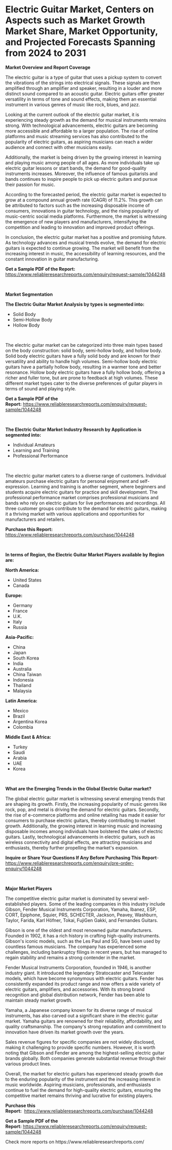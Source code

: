 <p><h1>Electric Guitar Market, Centers on Aspects such as Market Growth Market Share, Market Opportunity, and Projected Forecasts Spanning from 2024 to 2031</h1></p><p><strong>Market Overview and Report Coverage</strong></p>
<p><p>The electric guitar is a type of guitar that uses a pickup system to convert the vibrations of the strings into electrical signals. These signals are then amplified through an amplifier and speaker, resulting in a louder and more distinct sound compared to an acoustic guitar. Electric guitars offer greater versatility in terms of tone and sound effects, making them an essential instrument in various genres of music like rock, blues, and jazz.</p><p>Looking at the current outlook of the electric guitar market, it is experiencing steady growth as the demand for musical instruments remains strong. With technological advancements, electric guitars are becoming more accessible and affordable to a larger population. The rise of online platforms and music streaming services has also contributed to the popularity of electric guitars, as aspiring musicians can reach a wider audience and connect with other musicians easily.</p><p>Additionally, the market is being driven by the growing interest in learning and playing music among people of all ages. As more individuals take up electric guitar lessons or start bands, the demand for good-quality instruments increases. Moreover, the influence of famous guitarists and bands continues to inspire people to pick up electric guitars and pursue their passion for music.</p><p>According to the forecasted period, the electric guitar market is expected to grow at a compound annual growth rate (CAGR) of 11.2%. This growth can be attributed to factors such as the increasing disposable income of consumers, innovations in guitar technology, and the rising popularity of music-centric social media platforms. Furthermore, the market is witnessing the emergence of new players and manufacturers, intensifying the competition and leading to innovation and improved product offerings.</p><p>In conclusion, the electric guitar market has a positive and promising future. As technology advances and musical trends evolve, the demand for electric guitars is expected to continue growing. The market will benefit from the increasing interest in music, the accessibility of learning resources, and the constant innovation in guitar manufacturing.</p></p>
<p><strong>Get a Sample PDF of the Report:</strong> <a href="https://www.reliableresearchreports.com/enquiry/request-sample/1044248">https://www.reliableresearchreports.com/enquiry/request-sample/1044248</a></p>
<p>&nbsp;</p>
<p><strong>Market Segmentation</strong></p>
<p><strong>The Electric Guitar Market Analysis by types is segmented into:</strong></p>
<p><ul><li>Solid Body</li><li>Semi-Hollow Body</li><li>Hollow Body</li></ul></p>
<p>&nbsp;</p>
<p><p>The electric guitar market can be categorized into three main types based on the body construction: solid body, semi-hollow body, and hollow body. Solid body electric guitars have a fully solid body and are known for their versatility and ability to handle high volumes. Semi-hollow body electric guitars have a partially hollow body, resulting in a warmer tone and better resonance. Hollow body electric guitars have a fully hollow body, offering a richer and fuller tone, but are prone to feedback at high volumes. These different market types cater to the diverse preferences of guitar players in terms of sound and playing style.</p></p>
<p><strong>Get a Sample PDF of the Report:</strong>&nbsp;<a href="https://www.reliableresearchreports.com/enquiry/request-sample/1044248">https://www.reliableresearchreports.com/enquiry/request-sample/1044248</a></p>
<p>&nbsp;</p>
<p><strong>The Electric Guitar Market Industry Research by Application is segmented into:</strong></p>
<p><ul><li>Individual Amateurs</li><li>Learning and Training</li><li>Professional Performance</li></ul></p>
<p>&nbsp;</p>
<p><p>The electric guitar market caters to a diverse range of customers. Individual amateurs purchase electric guitars for personal enjoyment and self-expression. Learning and training is another segment, where beginners and students acquire electric guitars for practice and skill development. The professional performance market comprises professional musicians and bands who rely on electric guitars for live performances and recordings. All three customer groups contribute to the demand for electric guitars, making it a thriving market with various applications and opportunities for manufacturers and retailers.</p></p>
<p><strong>Purchase this Report:</strong>&nbsp; <a href="https://www.reliableresearchreports.com/purchase/1044248">https://www.reliableresearchreports.com/purchase/1044248</a></p>
<p>&nbsp;</p>
<p><strong>In terms of Region, the Electric Guitar Market Players available by Region are:</strong></p>
<p>
    <p> <strong> North America: </strong>
        <ul>
            <li>United States</li>
            <li>Canada</li>
        </ul>
        </p> 
    <p> <strong> Europe: </strong>
        <ul>
            <li>Germany</li>
            <li>France</li>
            <li>U.K.</li>
            <li>Italy</li>
            <li>Russia</li>
        </ul>
        </p> 
    <p> <strong> Asia-Pacific: </strong>
        <ul>
            <li>China</li>
            <li>Japan</li>
            <li>South Korea</li>
            <li>India</li>
            <li>Australia</li>
            <li>China Taiwan</li>
            <li>Indonesia</li>
            <li>Thailand</li>
            <li>Malaysia</li>
        </ul>
        </p> 
    <p> <strong> Latin America: </strong>
        <ul>
            <li>Mexico</li>
            <li>Brazil</li>
            <li>Argentina Korea</li>
            <li>Colombia</li>
        </ul>
        </p> 
    <p> <strong> Middle East & Africa: </strong>
        <ul>
            <li>Turkey</li>
            <li>Saudi</li>
            <li>Arabia</li>
            <li>UAE</li>
            <li>Korea</li>
        </ul>
    </p>
    </p>
<p>&nbsp;</p>
<p><strong>What are the Emerging Trends in the Global Electric Guitar market?</strong></p>
<p><p>The global electric guitar market is witnessing several emerging trends that are shaping its growth. Firstly, the increasing popularity of music genres like rock, pop, and metal is driving the demand for electric guitars. Secondly, the rise of e-commerce platforms and online retailing has made it easier for consumers to purchase electric guitars, thereby contributing to market growth. Additionally, the growing interest in learning music and increasing disposable incomes among individuals have bolstered the sales of electric guitars. Lastly, technological advancements in electric guitars, such as wireless connectivity and digital effects, are attracting musicians and enthusiasts, thereby further propelling the market's expansion.</p></p>
<p><strong>Inquire or Share Your Questions If Any Before Purchasing This Report</strong>- <a href="https://www.reliableresearchreports.com/enquiry/pre-order-enquiry/1044248">https://www.reliableresearchreports.com/enquiry/pre-order-enquiry/1044248</a></p>
<p>&nbsp;</p>
<p><strong>Major Market Players</strong></p>
<p><p>The competitive electric guitar market is dominated by several well-established players. Some of the leading companies in this industry include Gibson, Fender Musical Instruments Corporation, Yamaha, Ibanez, ESP, CORT, Epiphone, Squier, PRS, SCHECTER, Jackson, Peavey, Washburn, Taylor, Farida, Karl Höfner, Tokai, FujiGen Gakki, and Fernandes Guitars.</p><p>Gibson is one of the oldest and most renowned guitar manufacturers. Founded in 1902, it has a rich history in crafting high-quality instruments. Gibson's iconic models, such as the Les Paul and SG, have been used by countless famous musicians. The company has experienced some challenges, including bankruptcy filings in recent years, but has managed to regain stability and remains a strong contender in the market.</p><p>Fender Musical Instruments Corporation, founded in 1946, is another industry giant. It introduced the legendary Stratocaster and Telecaster models, which have become synonymous with electric guitars. Fender has consistently expanded its product range and now offers a wide variety of electric guitars, amplifiers, and accessories. With its strong brand recognition and global distribution network, Fender has been able to maintain steady market growth.</p><p>Yamaha, a Japanese company known for its diverse range of musical instruments, has also carved out a significant share in the electric guitar market. Yamaha guitars are renowned for their reliability, affordability, and quality craftsmanship. The company's strong reputation and commitment to innovation have driven its market growth over the years.</p><p>Sales revenue figures for specific companies are not widely disclosed, making it challenging to provide specific numbers. However, it is worth noting that Gibson and Fender are among the highest-selling electric guitar brands globally. Both companies generate substantial revenue through their various product lines.</p><p>Overall, the market for electric guitars has experienced steady growth due to the enduring popularity of the instrument and the increasing interest in music worldwide. Aspiring musicians, professionals, and enthusiasts continue to fuel the demand for high-quality electric guitars, ensuring the competitive market remains thriving and lucrative for existing players.</p></p>
<p><strong>Purchase this Report:</strong>&nbsp;&nbsp;<a href="https://www.reliableresearchreports.com/purchase/1044248">https://www.reliableresearchreports.com/purchase/1044248</a></p>
<p></p>
<p><strong>Get a Sample PDF of the Report:</strong>&nbsp;<a href="https://www.reliableresearchreports.com/enquiry/request-sample/1044248">https://www.reliableresearchreports.com/enquiry/request-sample/1044248</a></p>
<p>Check more reports on https://www.reliableresearchreports.com/</p>